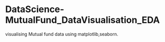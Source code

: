 # DataScience-MutualFund_DataVisualisation_EDA
visualising Mutual fund data using matplotlib,seaborn. 

